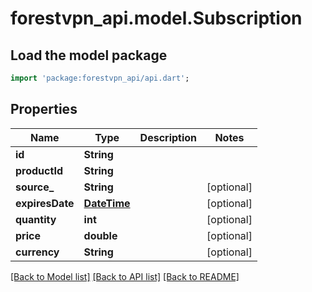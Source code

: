 # forestvpn_api.model.Subscription

## Load the model package
```dart
import 'package:forestvpn_api/api.dart';
```

## Properties
Name | Type | Description | Notes
------------ | ------------- | ------------- | -------------
**id** | **String** |  | 
**productId** | **String** |  | 
**source_** | **String** |  | [optional] 
**expiresDate** | [**DateTime**](DateTime.md) |  | [optional] 
**quantity** | **int** |  | [optional] 
**price** | **double** |  | [optional] 
**currency** | **String** |  | [optional] 

[[Back to Model list]](../README.md#documentation-for-models) [[Back to API list]](../README.md#documentation-for-api-endpoints) [[Back to README]](../README.md)


